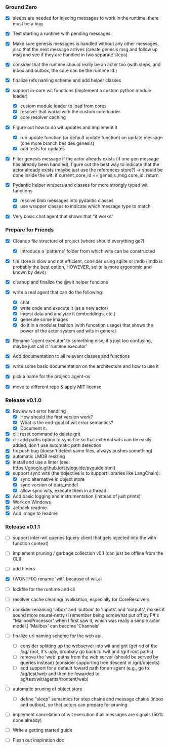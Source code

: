 
### Ground Zero

- [X] sleeps are needed for injecing messages to work in the runtime. there must be a bug
- [X] Test starting a runtime with pending messages
- [X] Make sure genesis messages is handled without any other messages, also that the next message arrives (create genesis msg and follow up msg and see if they are handled in two separate steps)
- [X] consider that the runtime should really be an actor too (with steps, and inbox and outbox, the core can be the runtime id.)
- [X] finalize refs naming scheme and add helper classes
- [X] support in-core wit functions (implement a custom python module loader)
   - [X] custom module loader to load from cores
   - [X] resolver that works with the custom core loader
   - [X] core resolver caching
- [X] Figure out how to do wit updates and implement it
   - [X] run update function (or default update function) on update message (one more branch besides genesis)
   - [X] add tests for updates
- [X] Filter genesis message if the actor already exists (if one gen message has already been handled), figure out the best way to indicate that the actor already exists (maybe just use the references store?) -> should be done inside the wit: if current_core_id == genesis_msg.core_id: return
- [X] Pydantic helper wrapers and classes for more strongly typed wit functions
   - [X] resolve blob messages into pydantic classes
   - [X] use wrapper classes to indicate which message type to match
- [X] Very basic chat agent that shows that "it works"


### Prepare for Friends

- [X] Cleanup file structure of project (where should everything go?)
   - [X] Introduce a 'patterns' folder from which wits can be constructed
- [X] file store is slow and not efficient, consider using sqlite or lmdb (lmdb is probably the best option, HOWEVER, sqlite is more ergonomic and known by devs)
- [X] cleanup and finalize the @wit helper funcions
- [X] write a real agent that can do the following:
   - [X] chat
   - [X] write code and execute it (as a new actor)
   - [X] ingest data and analyize it (embeddings, etc.)
   - [X] generate some images
   - [X] do it in a modular fashion (with funcation usage) that shows the power of the actor system and wits in general
- [X] Rename 'agent executor' to something else, it's just too confusing, maybe just call it 'runtime executor'
- [X] Add documentation to all relevant classes and functions
- [X] write some basic documentation on the architecture and how to use it
- [X] pick a name for the project: agent-os
- [X] move to different repo & apply MIT license


### Release v0.1.0

- [X] Review wit error handling
   - [X] How should the first version work?
   - [X] What is the end-goal of wit error semantics?
   - [X] Document it.
- [X] cli: reset command to delete grit
- [X] cli: add paths option to sync file so that external wits can be easily added, don't use automatic path detection
- [X] fix push bug (doesn't detect same files, always pushes something)
- [X] automatic LMDB resizing
- [X] install and use a linter (see: https://google.github.io/styleguide/pyguide.html)
- [X] support sync wits (the objective is to support libraries like LangChain):
   - [X] sync alternative in object store
   - [X] sync version of data_model
   - [X] allow sync wits, execute them in a thread
- [X] Add basic logging and instrumentation (instead of just prints)
- [X] Work on Windows
- [X] Jetpack readme
- [X] Add image to readme

### Release v0.1.1

- [ ] support inter-wit queries (query client that gets injected into the with function context)
- [ ] implement pruning / garbage collection v0.1 (can just be offline from the CLI)
- [ ] add timers
- [X] (WONTFIX) rename 'wit', because of wit.ai
- [ ] lockfile for the runtime and cli
- [ ] resolver cache clearing/invalidation, especially for CoreResolvers
- [ ] consider renaming 'inbox' and 'outbox' to 'inputs' and 'outputs', makes it sound more neural-netty (I remember being somewhat put off by F#'s "MailboxProcessor".when I first saw it, which was really a simple actor model.) 'Mailbox' can become 'Channels'
- [ ] finalize url naming scheme for the web api. 
   - [ ] consider splitting up the webserver into wit and grit (get rid of the /ag/ root, it's ugly, probbaly go back to /wit and /grit root paths)
   - [ ] remove the 'web' paths from the web server (should be served by queries instead) (consider supporting tree descent in /grit/objects)
   - [ ] add support for a default foward path for an agent (e.g., go to /ag/test/web and then be fowarded to ag/test/wit/agents/frontent/web)
- [ ] automatic pruning of object store
   - [ ] define "sleep" semantics for step chains and message chains (inbox and outbox), so that actors can prepare for pruning
- [ ] implement cancelation of wit execution if all messages are signals (50% done already)

- [ ] Write a getting started guide 
- [ ] Flesh out inspiration doc